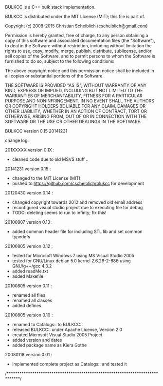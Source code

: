 BULKCC is a C++ bulk stack implementation.

BULKCC is distributed under the MIT License (MIT); this file is part of.

Copyright (c) 2008-2015 Christian Scheiblich (cscheiblich@gmail.com)

Permission is hereby granted, free of charge, to any person obtaining a copy
of this software and associated documentation files (the "Software"), to deal
in the Software without restriction, including without limitation the rights
to use, copy, modify, merge, publish, distribute, sublicense, and/or sell
copies of the Software, and to permit persons to whom the Software is
furnished to do so, subject to the following conditions:

The above copyright notice and this permission notice shall be included in
all copies or substantial portions of the Software.

THE SOFTWARE IS PROVIDED "AS IS", WITHOUT WARRANTY OF ANY KIND, EXPRESS OR
IMPLIED, INCLUDING BUT NOT LIMITED TO THE WARRANTIES OF MERCHANTABILITY,
FITNESS FOR A PARTICULAR PURPOSE AND NONINFRINGEMENT. IN NO EVENT SHALL THE
AUTHORS OR COPYRIGHT HOLDERS BE LIABLE FOR ANY CLAIM, DAMAGES OR OTHER
LIABILITY, WHETHER IN AN ACTION OF CONTRACT, TORT OR OTHERWISE, ARISING FROM,
OUT OF OR IN CONNECTION WITH THE SOFTWARE OR THE USE OR OTHER DEALINGS IN
THE SOFTWARE.

BULKCC Version 0.15 20141231

change log:

201XXXXX version 0.1X :
- cleaned code due to old MSVS stuff ..

20141231 version 0.15 :
- changed to the MIT License (MIT)
- pushed to https://github.com/cscheiblich/blukcc for development

20120430 version 0.14 :
- changed copyright towards 2012 and removed old email address
- reconfigured visual studio project due to executing file for debug
- TODO: deleting seems to run to infinty; fix this!

20100807 version 0.13 :
- added common header file for including STL lib and set common typedefs

20100805 version 0.12 :
- tested for Microsoft Windows 7 using MS Visual Studio 2005
- tested for GNU/Linux debian 5.0 kernel 2.6.26-2-686 using GNU/g++/gcc 4.3.2 
- added readMe.txt
- added Makefile

20100805 version 0.11 :
- renamed all files
- renamed all classes
- added defines

20100805 version 0.10 :
- renamed to Catalogs:: to BULKCC::
- released BULKCC:: under Apache License, Version 2.0
- created Microsoft Visual Studio 2005 Project
- added version and dates
- added package name as Kiera Gothe

20080118 version 0.01 :
- implemented complete project as Catalogs:: and tested it

/******************************************************************************/
